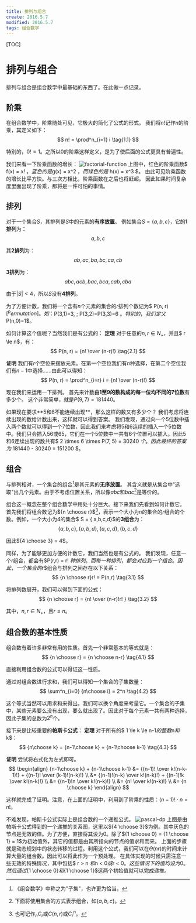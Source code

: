 ```yaml
---
title: 排列与组合
create: 2016.5.7
modified: 2016.5.7
tags: 组合数学
---
```

[TOC]
# 排列与组合
排列与组合是组合数学中最基础的东西了。在此做一点记录。

## 阶乘
在组合数学中，阶乘随处可见，它极大的简化了公式的形式。
我们将$n!$记作$n$的阶乘，其定义如下：
$$ n! = \prod^n_{i=1} i \tag{1.1} $$

特别的，$0! = 1$。之所以$0$的阶乘这样定义，是为了使后面的公式更具有普遍性。

我们来看一下阶乘函数的增长：
![factorial-function](http://git.oschina.net/riteme/blogimg/raw/master/permutation-and-combination/factorial.png)
上图中，红色的阶乘函数$ f(x) = x! $，蓝色的是$g(x) = x^2 $，而绿色的是$ h(x) = x^3 $。
由此可见阶乘函数的增长比平方快。与三次方相比，阶乘函数在之后也将赶超。
因此如果时间复杂度里面出现了阶乘，那将是一件可怕的事情。

## 排列
对于一个集合$S$，其排列是$S$中的元素的**有序放置**。
例如集合$S = \{ a, b, c \}$，它的**1排列**为：
$$ a, b, c $$

其**2排列**为：
$$ ab, ac, ba, bc, ca, cb $$

**3排列**为：
$$ abc, acb, bac, bca, cab, cba $$

由于$|S| < 4$，所以$S$没有**4排列**。

为了方便计数，我们将一个含有$n$个元素的集合的$r$排列个数记为$ P(n, r) $[^permutation]。
如：$P(3,1)=3, \; P(3,2)=P(3,3)=6 $。
特别的，我们定义$P(n,0)=1$。
[^permutation]: 当然也可记作$_nP_r$或$P^n_r$。

如何计算这个值呢？当然我们是有公式的：
**定理** 对于任意的$n, r \in N_+$，并且$ r \le n$，有：
$$ P(n, r) = {n! \over (n-r)!} \tag{2.1} $$

**证明** 我们有$r$个空位来摆放元素。在第一个空位我们有$n$种选择，在第二个空位我们有$n - 1$中选择......由此可以得知：
$$ P(n, r) = \prod^n_{i=r} i = {n! \over (n-r)!} $$

现在我们来运用一下排列。
首先来计数**由$1$至$9$的数构成的每一位均不同的$7$位数**有多少个。
这个非常简单，就是$P(9, 7) = 181440$。

如果现在要求**$5$和$6$不能连续出现**，那么这样的数又有多少个？
我们考虑将连续出现的数给计数出来，这样就可以得到答案。
我们发现，通过向一个$5$位数中插入两个数就可以得到一个$7$位数，因此我们来考虑将$5$和$6$连续的插入一个$5$位数中。我们只会插入$56$或$65$，它们在一个$5$位数中一共有$6$个位置可以插入。因此$5$和$6$连续出现的数共有$ 2 \times 6 \times P(7, 5) = 30240 $个。
因此最终的答案为$ 181440 - 30240 = 151200 $。

## 组合
与排列相对，一个集合的组合[^combination]是其元素的**无序放置**。
其含义就是从集合中"选取"出几个元素。由于不考虑位置关系，所以像$abc$和$bac$[^represent]是等价的。
[^combination]: 《组合数学》中称之为"子集"，也许更为恰当。

[^represent]: 下面将使用集合的方式表示组合，如$\{a,b,c\}$。

组合这一概念在整个组合数学中用处十分巨大。接下来我们先看到如何计数它。
首先我们将组合数记为${n \choose r}$[^exp]，表示一个大小为$n$的集合的$r$组合的个数。例如，一个大小为$4$的集合$ S = \{ a,b,c,d\}$的**3组合**为：
$$ \{a,b,c\}, \{a,b,d\}, \{a,c,d\}, \{b,c,d\} $$

因此${4 \choose 3} = 4$。
[^exp]: 也可记作$_nC_r$或$C(n,r)$或$C^n_r$。

同样，为了能够更加方便的计数它，我们当然也是有公式的。
我们发现，任意一个$r$组合，都会有$P(r,r) = r! $种排列。而每一种排列，都会对应到一个组合。因此，一个集合的$r$组合与排列之间存在以下关系：
$$ {n \choose r}r! = P(n,r) \tag{3.1} $$

将排列数展开，我们可以得到下面的公式：
$$ {n \choose r} = {n! \over (n-r)!r! } \tag{3.2} $$

其中，$n,r \in N_+$，且$r\le n$。

## 组合数的基本性质
组合数有着许多非常有用的性质。首先一个非常基本的等式就是：
$$ {n \choose r} = {n \choose n-r} \tag{4.1} $$

直接利用组合数的公式可以得证这一性质。

通过对组合数进行求和，我们可以得知一个集合的子集数量：
$$ \sum^n_{i=0} {n\choose i} = 2^n \tag{4.2} $$

这个等式当然可以用求和来得出。我们可以换个角度来考量它。一个集合的子集中，某些元素要么没有出现，要么就出现了。因此对于每个元素一共有两种选择，因此子集的总数为$2^n$个。

接下来是比较重要的**帕斯卡公式**：
**定理** 对于所有的$ 1 \le k \le n-1$的整数$n$和$k$：
$$ {n\choose k} = {n-1\choose k} + {n-1\choose k-1} \tag{4.3} $$

**证明** 尝试将右式化为左式即可。
$$
\begin{align}
{n-1\choose k} + {n-1\choose k-1} &= {(n-1)! \over k!(n-k-1)!} + {(n-1)! \over (k-1)!(n-k)!} \\
&= {(n-1)!(n-k) \over k!(n-k)!} + {(n-1)!k \over k!(n-k)!} \\
&= {(n-1)!n \over k!(n-k)!} \\
&= {n! \over k!(n-k)!} \\
&= {n \choose k}
\end{align}
$$

这样就完成了证明。注意，在上面的证明中，利用到了阶乘的性质：$(n-1)!\cdot n=n!$。

不难发现，帕斯卡公式实际上是组合数的一个递推公式。
![pascal-dp](http://git.oschina.net/riteme/blogimg/raw/master/permutation-and-combination/dp.svg)
上图是由帕斯卡公式得到的一个递推的关系图，这里以${4 \choose 3}$为例。其中灰色的节点是无效的值。为了方便，直接将其设为$0$。除了${1 \choose 0} = {1 \choose 1} = 1$为初始值外，其它的值都是由其所指向的节点的值求和而来。
上面的步骤就是动态规划中的状态转移的过程。利用这个公式，我们可以在$\Theta(nr)$的时间来计算大量的组合数。因此可以将此作为一个预处理。
在具体实现的时候只需注意一些无效的特殊情况，其中包括$ r > n $和$n < 0$或$r < 0$。这些情况下的值均设为$0$。然后通过${1 \choose 0}$和${1 \choose 1}$这两个初始值就可以完成递推。
